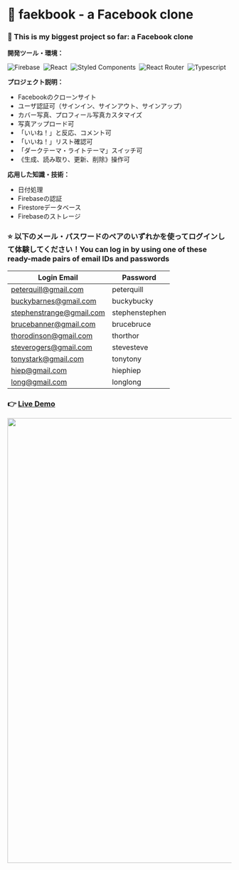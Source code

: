 # 🌱 faekbook - a Facebook clone

### 🤩 This is my biggest project so far: a Facebook clone

**開発ツール・環境：**

![Firebase](https://img.shields.io/badge/-Firebase-05122A?style=flat&logo=firebase)&nbsp;
![React](https://img.shields.io/badge/-React-05122A?style=flat&logo=react)&nbsp;
![Styled Components](https://img.shields.io/badge/-Styled%20Components-05122A?style=flat&logo=styled-components)&nbsp;
![React Router](https://img.shields.io/badge/-React%20Router-05122A?style=flat&logo=react-router)&nbsp;
![Typescript](https://img.shields.io/badge/-Typescript-05122A?style=flat&logo=typescript)&nbsp;

**プロジェクト説明：**
- Facebookのクローンサイト
- ユーザ認証可（サインイン、サインアウト、サインアップ）
- カバー写真、プロフィール写真カスタマイズ
- 写真アップロード可
- 「いいね！」と反応、コメント可
- 「いいね！」リスト確認可
- 「ダークテーマ・ライトテーマ」スイッチ可
- 《生成、読み取り、更新、削除》操作可
 
**応用した知識・技術：**
- 日付処理
- Firebaseの認証
- Firestoreデータベース
- Firebaseのストレージ

### ⭐ 以下のメール・パスワードのペアのいずれかを使ってログインして体験してください！You can log in by using one of these ready-made pairs of email IDs and passwords

Login Email | Password |
| ----------- | ---------|
| peterquill@gmail.com  | peterquill |
| buckybarnes@gmail.com  | buckybucky  |
| stephenstrange@gmail.com  | stephenstephen  |
|  brucebanner@gmail.com | brucebruce  |
| thorodinson@gmail.com  | thorthor  |
|  steverogers@gmail.com |  stevesteve |
| tonystark@gmail.com  | tonytony  |
|  hiep@gmail.com |  hiephiep  |
| long@gmail.com  | longlong  |

### 👉 [Live Demo](https://thanh-luan-nguyen.github.io/faekbook/)

<img src="https://github.com/thanh-luan-nguyen/thanh-luan-nguyen/blob/main/project_preview_gifs/theOdinProject/faekbook.gif" width=1000/>
